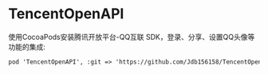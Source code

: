 # TencentOpenAPI
使用CocoaPods安装腾讯开放平台-QQ互联 SDK，登录、分享、设置QQ头像等功能的集成:

```markdown
pod 'TencentOpenAPI', :git => 'https://github.com/Jdb156158/TencentOpenAPI.git'
```

